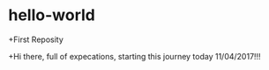 # hello-world

+First Reposity

+Hi there, full of expecations, starting this journey today 11/04/2017!!!
